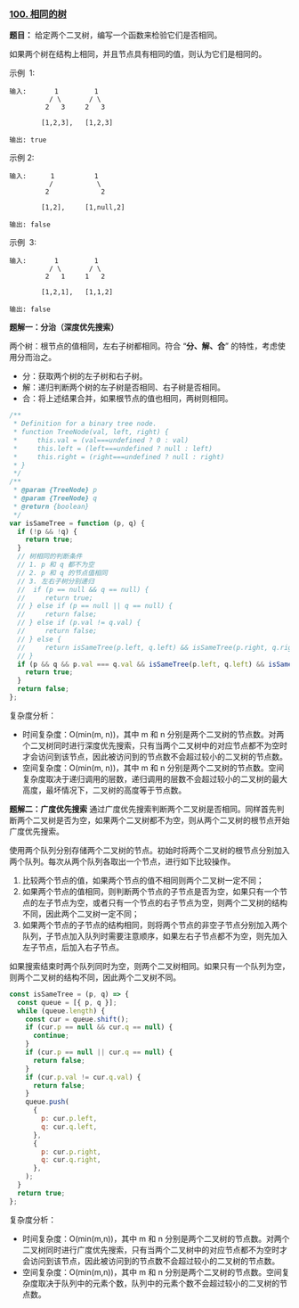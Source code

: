 ### [100. 相同的树](https://leetcode-cn.com/problems/same-tree/)

**题目：** 给定两个二叉树，编写一个函数来检验它们是否相同。

如果两个树在结构上相同，并且节点具有相同的值，则认为它们是相同的。

示例  1:

```
输入:       1         1
          / \       / \
         2   3     2   3

        [1,2,3],   [1,2,3]

输出: true
```

示例 2:

```
输入:      1          1
          /           \
         2             2

        [1,2],     [1,null,2]

输出: false
```

示例  3:

```
输入:       1         1
          / \       / \
         2   1     1   2

        [1,2,1],   [1,1,2]

输出: false
```

**题解一：分治（深度优先搜索）**

两个树：根节点的值相同，左右子树都相同。符合 “**分、解、合**” 的特性，考虑使用分而治之。

- 分：获取两个树的左子树和右子树。
- 解：递归判断两个树的左子树是否相同、右子树是否相同。
- 合：将上述结果合并，如果根节点的值也相同，两树则相同。

```js
/**
 * Definition for a binary tree node.
 * function TreeNode(val, left, right) {
 *     this.val = (val===undefined ? 0 : val)
 *     this.left = (left===undefined ? null : left)
 *     this.right = (right===undefined ? null : right)
 * }
 */
/**
 * @param {TreeNode} p
 * @param {TreeNode} q
 * @return {boolean}
 */
var isSameTree = function (p, q) {
  if (!p && !q) {
    return true;
  }
  // 树相同的判断条件
  // 1. p 和 q 都不为空
  // 2. p 和 q 的节点值相同
  // 3. 左右子树分别递归
  //  if (p == null && q == null) {
  //     return true;
  // } else if (p == null || q == null) {
  //     return false;
  // } else if (p.val != q.val) {
  //     return false;
  // } else {
  //     return isSameTree(p.left, q.left) && isSameTree(p.right, q.right);
  // }
  if (p && q && p.val === q.val && isSameTree(p.left, q.left) && isSameTree(p.right, q.right)) {
    return true;
  }
  return false;
};
```

复杂度分析：

- 时间复杂度：O(min(m, n))，其中 m 和 n 分别是两个二叉树的节点数。对两个二叉树同时进行深度优先搜索，只有当两个二叉树中的对应节点都不为空时才会访问到该节点，因此被访问到的节点数不会超过较小的二叉树的节点数。
- 空间复杂度：O(min(m, n))，其中 m 和 n 分别是两个二叉树的节点数。空间复杂度取决于递归调用的层数，递归调用的层数不会超过较小的二叉树的最大高度，最坏情况下，二叉树的高度等于节点数。

**题解二：广度优先搜索**
通过广度优先搜索判断两个二叉树是否相同。同样首先判断两个二叉树是否为空，如果两个二叉树都不为空，则从两个二叉树的根节点开始广度优先搜索。

使用两个队列分别存储两个二叉树的节点。初始时将两个二叉树的根节点分别加入两个队列。每次从两个队列各取出一个节点，进行如下比较操作。

1. 比较两个节点的值，如果两个节点的值不相同则两个二叉树一定不同；
2. 如果两个节点的值相同，则判断两个节点的子节点是否为空，如果只有一个节点的左子节点为空，或者只有一个节点的右子节点为空，则两个二叉树的结构不同，因此两个二叉树一定不同；
3. 如果两个节点的子节点的结构相同，则将两个节点的非空子节点分别加入两个队列，子节点加入队列时需要注意顺序，如果左右子节点都不为空，则先加入左子节点，后加入右子节点。

如果搜索结束时两个队列同时为空，则两个二叉树相同。如果只有一个队列为空，则两个二叉树的结构不同，因此两个二叉树不同。

```js
const isSameTree = (p, q) => {
  const queue = [{ p, q }];
  while (queue.length) {
    const cur = queue.shift();
    if (cur.p == null && cur.q == null) {
      continue;
    }
    if (cur.p == null || cur.q == null) {
      return false;
    }
    if (cur.p.val != cur.q.val) {
      return false;
    }
    queue.push(
      {
        p: cur.p.left,
        q: cur.q.left,
      },
      {
        p: cur.p.right,
        q: cur.q.right,
      },
    );
  }
  return true;
};
```

复杂度分析：

- 时间复杂度：O(min(m,n))，其中 m 和 n 分别是两个二叉树的节点数。对两个二叉树同时进行广度优先搜索，只有当两个二叉树中的对应节点都不为空时才会访问到该节点，因此被访问到的节点数不会超过较小的二叉树的节点数。
- 空间复杂度：O(min(m,n))，其中 m 和 n 分别是两个二叉树的节点数。空间复杂度取决于队列中的元素个数，队列中的元素个数不会超过较小的二叉树的节点数。
